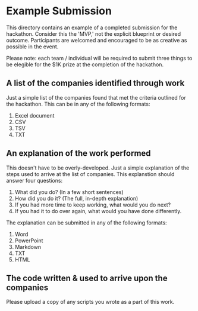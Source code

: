 # Example Submission

This directory contains an example of a completed submission for the hackathon. Consider this the 'MVP,' not the explicit blueprint or desired outcome. Participants are welcomed and encouraged to be as creative as possible in the event. 

Please note: each team / individual will be required to submit three things to be elegible for the $1K prize at the completion of the hackathon. 

## A list of the companies identified through work
 
Just a simple list of the companies found that met the criteria outlined for the hackathon. This can be in any of the following formats:

1. Excel document
2. CSV 
3. TSV
4. TXT

## An explanation of the work performed

This doesn't have to be overly-developed. Just a simple explanation of the steps used to arrive at the list of companies. This explanstion should answer four questions:

1. What did you do? (In a few short sentences)
2. How did you do it? (The full, in-depth explanation)
3. If you had more time to keep working, what would you do next? 
4. If you had it to do over again, what would you have done differently. 

The explanation can be submitted in any of the following formats:

1. Word
2. PowerPoint
3. Markdown
4. TXT
5. HTML

## The code written & used to arrive upon the companies

Please upload a copy of any scripts you wrote as a part of this work. 
